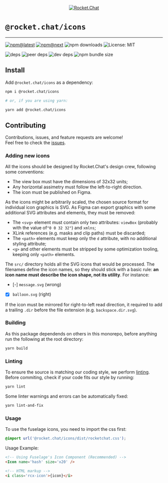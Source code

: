 <!--header-->

<p align="center">
  <a href="https://rocket.chat" title="Rocket.Chat">
    <img src="https://github.com/RocketChat/Rocket.Chat.Artwork/raw/master/Logos/2020/png/logo-horizontal-red.png" alt="Rocket.Chat" />
  </a>
</p>

# `@rocket.chat/icons`

---

[![npm@latest](https://img.shields.io/npm/v/@rocket.chat/icons/latest?style=flat-square)](https://www.npmjs.com/package/@rocket.chat/icons/v/latest) [![npm@next](https://img.shields.io/npm/v/@rocket.chat/icons/next?style=flat-square)](https://www.npmjs.com/package/@rocket.chat/icons/v/next) ![npm downloads](https://img.shields.io/npm/dw/@rocket.chat/icons?style=flat-square) ![License: MIT](https://img.shields.io/npm/l/@rocket.chat/icons?style=flat-square)

![deps](https://img.shields.io/david/RocketChat/fuselage?path=packages%2Ficons&style=flat-square) ![peer deps](https://img.shields.io/david/peer/RocketChat/fuselage?path=packages%2Ficons&style=flat-square) ![dev deps](https://img.shields.io/david/dev/RocketChat/fuselage?path=packages%2Ficons&style=flat-square) ![npm bundle size](https://img.shields.io/bundlephobia/min/@rocket.chat/icons?style=flat-square)

<!--/header-->

## Install

<!--install-->

Add `@rocket.chat/icons` as a dependency:

```sh
npm i @rocket.chat/icons

# or, if you are using yarn:

yarn add @rocket.chat/icons
```

<!--/install-->

## Contributing

<!--contributing(msg)-->

Contributions, issues, and feature requests are welcome!<br />
Feel free to check the [issues](https://github.com/RocketChat/fuselage/issues).

<!--/contributing(msg)-->

### Adding new icons

All the icons should be designed by Rocket.Chat's design crew, following some conventions:

- The view box must have the dimensions of 32x32 units;
- Any horizontal assimetry must follow the left-to-right direction.
- The icon must be published on Figma.

As the icons might be arbitrarily scaled, the chosen source format for individual icon graphics is
SVG. As Figma can export graphics with some additional SVG attributes and elements, they must be
removed:

- The `<svg>` element must contain only two attributes: `viewBox` (probably with the value of`"0 0 32 32"`) and
  `xmlns`;
- XLink references (e.g. masks and clip paths) must be discarded;
- The `<path>` elements must keep only the `d` attribute, with no additional styling attribute;
- `<g>` and other elements must be stripped by some optimization tooling, keeping only `<path>` elements.

The `src/` directory holds all the SVG icons that would be processed. The filenames define the icon names, so they
should stick with a basic rule: **an icon name must describe the icon shape, not its utility**. For instance:

- [-] `message.svg` (wrong)
- [x] `balloon.svg` (right)

If the icon must be mirrored for right-to-left read direction, it required to add a trailing `.dir` before the file
extension (e.g. `backspace.dir.svg`).

### Building

As this package dependends on others in this monorepo, before anything run the following at the root directory:

<!--yarn(build)-->

```sh
yarn build
```

<!--/yarn(build)-->

### Linting

To ensure the source is matching our coding style, we perform [linting](<https://en.wikipedia.org/wiki/Lint_(software)>).
Before commiting, check if your code fits our style by running:

<!--yarn(lint)-->

```sh
yarn lint
```

<!--/yarn(lint)-->

Some linter warnings and errors can be automatically fixed:

<!--yarn(lint-and-fix)-->

```sh
yarn lint-and-fix
```

<!--/yarn(lint-and-fix)-->

### Usage

To use the fuselage icons, you need to import the css first:

```css
@import url('@rocket.chat/icons/dist/rocketchat.css');
```

Usage Example:

```html
<!-- Using Fuselage's Icon Component (Recommended) -->
<Icon name='hash' size='x20' />

<!-- HTML markup -->
<i class='rcx-icon'>{icon}</i>
```
